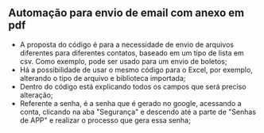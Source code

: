 ## Automação para envio de email com anexo em pdf ##
- A proposta do código é para a necessidade de envio de arquivos diferentes para diferentes contatos, baseado em um tipo de lista em csv. Como exemplo, pode ser usado para um envio de boletos;
- Há a possibilidade de usar o mesmo código para o Excel, por exemplo, alterando o tipo de arquivo e biblioteca importada;
- Dentro do código está explicando todos os campos que será preciso alteração;
- Referente a senha, é a senha que é gerado no google, acessando a conta, clicando na aba "Segurança" e descendo até a parte de "Senhas de APP" e realizar o processo que gera essa senha;